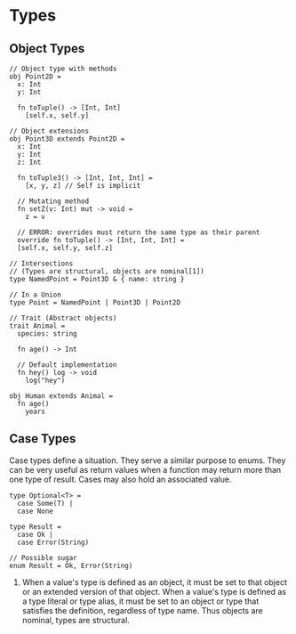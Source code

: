 # Types

## Object Types

```
// Object type with methods
obj Point2D =
  x: Int
  y: Int

  fn toTuple() -> [Int, Int]
    [self.x, self.y]

// Object extensions
obj Point3D extends Point2D =
  x: Int
  y: Int
  z: Int

  fn toTuple3() -> [Int, Int, Int] =
    [x, y, z] // Self is implicit

  // Mutating method
  fn setZ(v: Int) mut -> void =
    z = v

  // ERROR: overrides must return the same type as their parent
  override fn toTuple() -> [Int, Int, Int] =
  [self.x, self.y, self.z]

// Intersections
// (Types are structural, objects are nominal[1])
type NamedPoint = Point3D & { name: string }

// In a Union
type Point = NamedPoint | Point3D | Point2D

// Trait (Abstract objects)
trait Animal =
  species: string

  fn age() -> Int

  // Default implementation
  fn hey() log -> void
    log("hey")

obj Human extends Animal =
  fn age()
    years
```

## Case Types

Case types define a situation. They serve a similar purpose to enums. They can be very useful
as return values when a function may return more than one type of result. Cases may also hold
an associated value.

```
type Optional<T> =
  case Some(T) |
  case None

type Result =
  case Ok |
  case Error(String)

// Possible sugar
enum Result = Ok, Error(String)
```

1. When a value's type is defined as an object, it must be set to that object or an extended version of that object. When a value's type is defined as a type literal or type alias, it must be set to an object or type that satisfies the definition, regardless of type name. Thus objects are nominal, types are structural.
